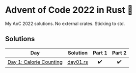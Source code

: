 # Advent of Code 2022 in Rust 🦀

My AoC 2022 solutions. No external crates. Sticking to std.

## Solutions

| Day | Solution | Part 1 | Part 2 |
| --- | ---      | :---:  | :---:  |
| [Day 1: Calorie Counting](https://adventofcode.com/2022/day/1) | [day01.rs](src/day01.rs) | ✔️ | ✔️ |
